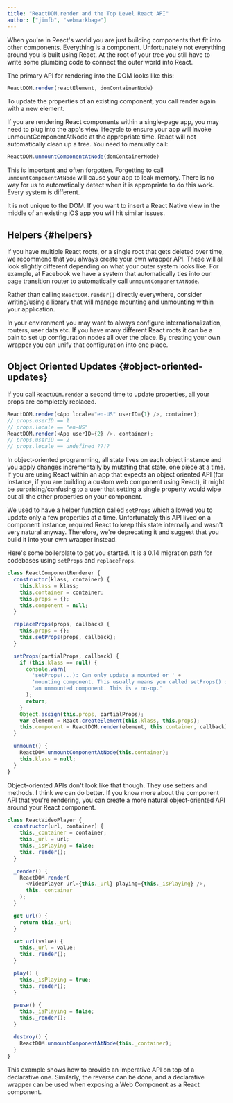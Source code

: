 ```yaml
---
title: "ReactDOM.render and the Top Level React API"
author: ["jimfb", "sebmarkbage"]
---
```



When you're in React's world you are just building components that fit into other components. Everything is a component. Unfortunately not everything around you is built using React. At the root of your tree you still have to write some plumbing code to connect the outer world into React.

The primary API for rendering into the DOM looks like this:

```js
ReactDOM.render(reactElement, domContainerNode)
```

To update the properties of an existing component, you call render again with a new element.

If you are rendering React components within a single-page app, you may need to plug into the app's view lifecycle to ensure your app will invoke unmountComponentAtNode at the appropriate time. React will not automatically clean up a tree. You need to manually call:

```js
ReactDOM.unmountComponentAtNode(domContainerNode)
```

This is important and often forgotten. Forgetting to call `unmountComponentAtNode` will cause your app to leak memory. There is no way for us to automatically detect when it is appropriate to do this work. Every system is different.

It is not unique to the DOM. If you want to insert a React Native view in the middle of an existing iOS app you will hit similar issues.

## Helpers {#helpers}

If you have multiple React roots, or a single root that gets deleted over time, we recommend that you always create your own wrapper API. These will all look slightly different depending on what your outer system looks like. For example, at Facebook we have a system that automatically ties into our page transition router to automatically call `unmountComponentAtNode`.

Rather than calling `ReactDOM.render()` directly everywhere, consider writing/using a library that will manage mounting and unmounting within your application.

In your environment you may want to always configure internationalization, routers, user data etc. If you have many different React roots it can be a pain to set up configuration nodes all over the place. By creating your own wrapper you can unify that configuration into one place.

## Object Oriented Updates {#object-oriented-updates}

If you call `ReactDOM.render` a second time to update properties, all your props are completely replaced.

```js
ReactDOM.render(<App locale="en-US" userID={1} />, container);
// props.userID == 1
// props.locale == "en-US"
ReactDOM.render(<App userID={2} />, container);
// props.userID == 2
// props.locale == undefined ??!?
```

In object-oriented programming, all state lives on each object instance and you apply changes incrementally by mutating that state, one piece at a time. If you are using React within an app that expects an object oriented API (for instance, if you are building a custom web component using React), it might be surprising/confusing to a user that setting a single property would wipe out all the other properties on your component.

We used to have a helper function called `setProps` which allowed you to update only a few properties at a time. Unfortunately this API lived on a component instance, required React to keep this state internally and wasn't very natural anyway. Therefore, we're deprecating it and suggest that you build it into your own wrapper instead.

Here's some boilerplate to get you started. It is a 0.14 migration path for codebases using `setProps` and `replaceProps`.

```js
class ReactComponentRenderer {
  constructor(klass, container) {
    this.klass = klass;
    this.container = container;
    this.props = {};
    this.component = null;
  }

  replaceProps(props, callback) {
    this.props = {};
    this.setProps(props, callback);
  }

  setProps(partialProps, callback) {
    if (this.klass == null) {
      console.warn(
        'setProps(...): Can only update a mounted or ' +
        'mounting component. This usually means you called setProps() on ' +
        'an unmounted component. This is a no-op.'
      );
      return;
    }
    Object.assign(this.props, partialProps);
    var element = React.createElement(this.klass, this.props);
    this.component = ReactDOM.render(element, this.container, callback);
  }

  unmount() {
    ReactDOM.unmountComponentAtNode(this.container);
    this.klass = null;
  }
}
```

Object-oriented APIs don't look like that though. They use setters and methods. I think we can do better. If you know more about the component API that you're rendering, you can create a more natural object-oriented API around your React component.

```js
class ReactVideoPlayer {
  constructor(url, container) {
    this._container = container;
    this._url = url;
    this._isPlaying = false;
    this._render();
  }

  _render() {
    ReactDOM.render(
      <VideoPlayer url={this._url} playing={this._isPlaying} />,
      this._container
    );
  }

  get url() {
    return this._url;
  }

  set url(value) {
    this._url = value;
    this._render();
  }

  play() {
    this._isPlaying = true;
    this._render();
  }

  pause() {
    this._isPlaying = false;
    this._render();
  }

  destroy() {
    ReactDOM.unmountComponentAtNode(this._container);
  }
}
```

This example shows how to provide an imperative API on top of a declarative one. Similarly, the reverse can be done, and a declarative wrapper can be used when exposing a Web Component as a React component.

